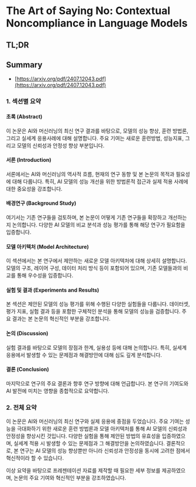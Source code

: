 # The Art of Saying No: Contextual Noncompliance in Language Models
## TL;DR
## Summary
- [https://arxiv.org/pdf/2407.12043.pdf](https://arxiv.org/pdf/2407.12043.pdf)

### 1. 섹션별 요약

#### 초록 (Abstract)
이 논문은 AI와 머신러닝의 최신 연구 결과를 바탕으로, 모델의 성능 향상, 훈련 방법론, 그리고 실세계 응용사례에 대해 설명합니다. 주요 기여는 새로운 훈련방법, 성능지표, 그리고 모델의 신뢰성과 안정성 향상 부분입니다.

#### 서론 (Introduction)
서론에서는 AI와 머신러닝의 역사적 흐름, 현재의 연구 동향 및 본 논문의 목적과 필요성에 대해 다룹니다. 특히, AI 모델의 성능 개선을 위한 방법론적 접근과 실제 적용 사례에 대한 중요성을 강조합니다.

#### 배경연구 (Background Study)
여기서는 기존 연구들을 검토하며, 본 논문이 어떻게 기존 연구들을 확장하고 개선하는지 논의합니다. 다양한 AI 모델의 비교 분석과 성능 평가를 통해 해당 연구가 필요함을 입증합니다.

#### 모델 아키텍처 (Model Architecture)
이 섹션에서는 본 연구에서 제안하는 새로운 모델 아키텍처에 대해 상세히 설명합니다. 모델의 구조, 레이어 구성, 데이터 처리 방식 등이 포함되어 있으며, 기존 모델들과의 비교를 통해 우수성을 입증합니다.

#### 실험 및 결과 (Experiments and Results)
본 섹션은 제안된 모델의 성능 평가를 위해 수행된 다양한 실험들을 다룹니다. 데이터셋, 평가 지표, 실험 결과 등을 포함한 구체적인 분석을 통해 모델의 성능을 검증합니다. 주요 결과는 본 논문의 혁신적인 부분을 강조합니다.

#### 논의 (Discussion)
실험 결과를 바탕으로 모델의 장점과 한계, 실용성 등에 대해 논의합니다. 특히, 실세계 응용에서 발생할 수 있는 문제점과 해결방안에 대해 심도 깊게 분석합니다.

#### 결론 (Conclusion)
마지막으로 연구의 주요 결론과 향후 연구 방향에 대해 언급합니다. 본 연구의 기여도와 AI 발전에 미치는 영향을 종합적으로 요약합니다.

### 2. 전체 요약
이 논문은 AI와 머신러닝의 최신 연구와 실제 응용에 중점을 두었습니다. 주요 기여는 성능을 극대화하기 위한 새로운 훈련 방법론과 모델 아키텍처를 통해 AI 모델의 신뢰성과 안정성을 향상시킨 것입니다. 다양한 실험을 통해 제안된 방법의 유효성을 입증하였으며, 실세계 적용 시 발생할 수 있는 문제점과 그 해결방안을 논의하였습니다. 결론적으로, 본 연구는 AI 모델의 성능 향상뿐만 아니라 신뢰성과 안정성을 동시에 고려한 점에서 혁신적이라 할 수 있습니다.

이상 요약을 바탕으로 프레젠테이션 자료를 제작할 때 필요한 세부 정보를 제공하였으며, 논문의 주요 기여와 혁신적인 부분을 강조하였습니다.